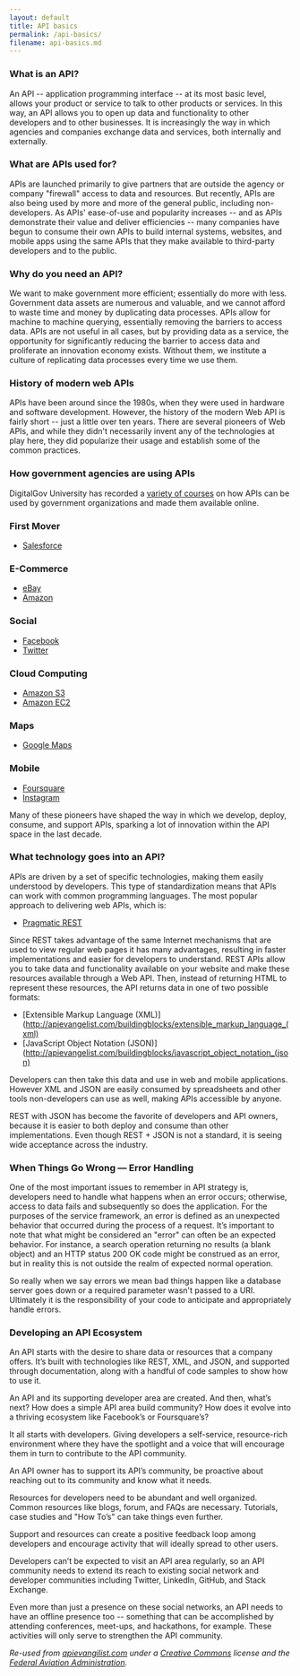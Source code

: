 ```yaml
---
layout: default
title: API basics
permalink: /api-basics/
filename: api-basics.md
---
```


### What is an API?

An API -- application programming interface -- at its most basic level, allows your product or service to talk to other products or services. In this way, an API allows you to open up data and functionality to other developers and to other businesses. It is increasingly the way in which agencies and companies exchange data and services, both internally and externally.

### What are APIs used for?

APIs are launched primarily to give partners that are outside the agency or company "firewall" access to data and resources. But recently, APIs are also being used by more and more of the general public, including non-developers. As APIs' ease-of-use and popularity increases -- and as APIs demonstrate their value and deliver efficiencies -- many companies have begun to consume their own APIs to build internal systems, websites, and mobile apps using the same APIs that they make available to third-party developers and to the public.

### Why do you need an API?

We want to make government more efficient; essentially do more with less.  Government data assets are numerous and valuable, and we cannot afford to waste time and money by duplicating data processes.  APIs allow for machine to machine querying, essentially removing the barriers to access data.  APIs are not useful in all cases, but by providing data as a service, the opportunity for significantly reducing the barrier to access data and proliferate an innovation economy exists.  Without them, we institute a culture of replicating data processes every time we use them.

### History of modern web APIs

APIs have been around since the 1980s, when they were used in hardware and software development.  However, the history of the modern Web API is fairly short -- just a little over ten years.  There are several pioneers of Web APIs, and while they didn't necessarily invent any of the technologies at play here, they did popularize their usage and establish some of the common practices.

### How government agencies are using APIs

DigitalGov University has recorded a [variety of courses](http://www.howto.gov/training/classes#apis-and-data) on how APIs can be used by government organizations and made them available online.


### First Mover

*	[Salesforce](http://www.apievangelist.com/2011/01/28/history-of-apis-salesforce-com/)

### E-Commerce

*	[eBay](http://www.apievangelist.com/2011/01/26/history-of-apis-ebay/)
*	[Amazon](http://www.apievangelist.com/2011/01/28/history-of-apis-amazon-e-commerce/)

### Social

*	[Facebook](http://www.apievangelist.com/2011/01/28/history-of-apis-facebook-development-platform/)
*	[Twitter](http://www.apievangelist.com/2011/01/26/history-of-apis-twitter/)

### Cloud Computing

*	[Amazon S3](http://www.apievangelist.com/2011/03/12/history-of-apis-amazon-s3/)
*	[Amazon EC2](http://www.apievangelist.com/2011/03/12/history-of-apis-amazon-ec2/)

### Maps

*	[Google Maps](http://www.apievangelist.com/2011/01/30/history-of-apis-google-maps-api/)

### Mobile

*	[Foursquare](http://www.apievangelist.com/2011/03/11/history-of-apis-foursquare-api/)
*	[Instagram](http://www.apievangelist.com/2011/03/11/history-of-apis-instagram-api/)

Many of these pioneers have shaped the way in which we develop, deploy, consume, and support APIs, sparking a lot of innovation within the API space in the last decade.  

### What technology goes into an API?

APIs are driven by a set of specific technologies, making them easily understood by developers.  This type of standardization means that APIs can work with common programming languages. The most popular approach to delivering web APIs, which is:

*	[Pragmatic REST](http://apievangelist.com/buildingblocks/pragmatic_rest.php)

Since REST takes advantage of the same Internet mechanisms that are used to view regular web pages it has many advantages, resulting in faster implementations and easier for developers to understand.  REST APIs allow you to take data and functionality available on your website and make these resources available through a Web API.  Then, instead of returning HTML to represent these resources, the API returns data in one of two possible formats:

*	[Extensible Markup Language (XML)](http://apievangelist.com/buildingblocks/extensible_markup_language_(xml)
*	[JavaScript Object Notation (JSON)](http://apievangelist.com/buildingblocks/javascript_object_notation_(json)

Developers can then take this data and use in web and mobile applications.  However XML and JSON are easily consumed by spreadsheets and other tools non-developers can use as well, making APIs accessible by anyone.  


REST with JSON has become the favorite of developers and API owners, because it is easier to both deploy and consume than other implementations. Even though REST + JSON is not a standard, it is seeing wide acceptance across the industry.

### When Things Go Wrong — Error Handling

One of the most important issues to remember in API strategy is, developers need to handle what happens when an error occurs; otherwise, access to data fails and subsequently so does the application.  For the purposes of the service framework, an error is defined as an unexpected behavior that occurred during the process of a request. It’s important to note that what might be considered an "error" can often be an expected behavior. 
For instance, a search operation returning no results (a blank object) and an HTTP status 200 OK code might be construed as an error, but in reality this is not outside the realm of expected normal operation.

So really when we say errors we mean bad things happen like a database server goes down or a required parameter wasn't passed to a URI. Ultimately it is the responsibility of your code to anticipate and appropriately handle errors. 

### Developing an API Ecosystem
 
An API starts with the desire to share data or resources that a company offers.  It’s built with technologies like REST, XML, and JSON, and supported through documentation, along with a handful of code samples to show how to use it.

An API and its supporting developer area are created.  And then, what’s next?  How does a simple API area build community?  How does it evolve into a thriving ecosystem like Facebook’s or Foursquare’s?

It all starts with developers.  Giving developers a self-service, resource-rich environment where they have the spotlight and a voice that will encourage them in turn to contribute to the API community.

An API owner has to support its API’s community, be proactive about reaching out to its community and know what it needs.  

Resources for developers need to be abundant and well organized.  Common resources like blogs, forum, and FAQs are necessary.   Tutorials, case studies and "How To’s" can take things even further.  

Support and resources can create a positive feedback loop among developers and encourage activity that will ideally spread to other users.

Developers can’t be expected to visit an API area regularly, so an API community needs to extend its reach to existing social network and developer communities including Twitter, LinkedIn, GitHub, and Stack Exchange.

Even more than just a presence on these social networks, an API needs to have an offline presence too -- something that can be accomplished by attending conferences, meet-ups, and hackathons, for example.   These activities will only serve to strengthen the API community.

*Re-used from [apievangilist.com](http://www.apievangelist.com) under a [Creative Commons](http://creativecommons.org/licenses/by-sa/3.0/) license and the [Federal Aviation Administration](http://services.faa.gov/).*